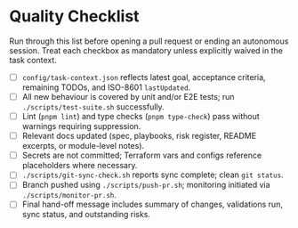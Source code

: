# Quality Checklist

Run through this list before opening a pull request or ending an autonomous session. Treat each checkbox as mandatory unless explicitly waived in the task context.

- [ ] `config/task-context.json` reflects latest goal, acceptance criteria, remaining TODOs, and ISO-8601 `lastUpdated`.
- [ ] All new behaviour is covered by unit and/or E2E tests; run `./scripts/test-suite.sh` successfully.
- [ ] Lint (`pnpm lint`) and type checks (`pnpm type-check`) pass without warnings requiring suppression.
- [ ] Relevant docs updated (spec, playbooks, risk register, README excerpts, or module-level notes).
- [ ] Secrets are not committed; Terraform vars and configs reference placeholders where necessary.
- [ ] `./scripts/git-sync-check.sh` reports sync complete; clean `git status`.
- [ ] Branch pushed using `./scripts/push-pr.sh`; monitoring initiated via `./scripts/monitor-pr.sh`.
- [ ] Final hand-off message includes summary of changes, validations run, sync status, and outstanding risks.
